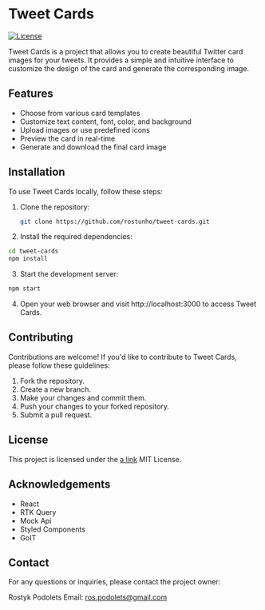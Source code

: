 # Tweet Cards

[![License](https://img.shields.io/badge/License-MIT-blue.svg)](https://opensource.org/licenses/MIT)

Tweet Cards is a project that allows you to create beautiful Twitter card images
for your tweets. It provides a simple and intuitive interface to customize the
design of the card and generate the corresponding image.

## Features

- Choose from various card templates
- Customize text content, font, color, and background
- Upload images or use predefined icons
- Preview the card in real-time
- Generate and download the final card image

## Installation

To use Tweet Cards locally, follow these steps:

1. Clone the repository:

   ```bash
   git clone https://github.com/rostunho/tweet-cards.git
   ```

2. Install the required dependencies:

```bash
cd tweet-cards
npm install
```

3. Start the development server:

```bash
npm start
```

4. Open your web browser and visit http://localhost:3000 to access Tweet Cards.

## Contributing

Contributions are welcome! If you'd like to contribute to Tweet Cards, please
follow these guidelines:

1. Fork the repository.
2. Create a new branch.
3. Make your changes and commit them.
4. Push your changes to your forked repository.
5. Submit a pull request.

## License

This project is licensed under the [a link](https://opensource.org/license/mit/)
MIT License.

## Acknowledgements

- React
- RTK Query
- Mock Api
- Styled Components
- GoIT

## Contact

For any questions or inquiries, please contact the project owner:

Rostyk Podolets Email: ros.podolets@gmail.com
